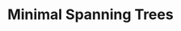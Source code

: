 ---
title: Minimal Spanning Trees
number: 31
time: 2022-04-11 12:00
location: Graham Hall 210
notes: "assets/lectures/lecture31.pdf"
notes_source: "assets/lectures/lecture31.tex"
slides_pdf: https://drive.google.com/file/d/19ZSU_8naopbxw0zrRtYmZHZB9o-OTEzk/view?usp=sharing
slides_ppt: https://docs.google.com/presentation/d/1BsjTDeChPW9FR_CgzrCIQiHwrqyM6JgwdR3kK5kMKoI/edit?usp=sharing
youtube:
recording:
passcode:
textbook: CLRS 23
---